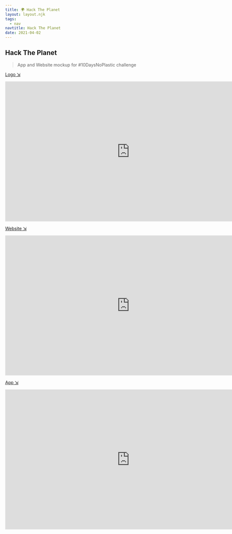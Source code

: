 ```yaml
---
title: 🌍 Hack The Planet
layout: layout.njk
tags:
  - nav
navtitle: Hack The Planet
date: 2021-04-02
---
```


## Hack The Planet

> App and Website mockup for #10DaysNoPlastic challenge

[Logo ⇲](https://www.figma.com/file/BNby6HBcMhlF2idGlIoi2Q/htp.logo?node-id=0%3A1)

<iframe style="border: 1px solid rgba(0, 0, 0, 0.1);" width="800" height="450" src="https://www.figma.com/embed?embed_host=share&url=https%3A%2F%2Fwww.figma.com%2Ffile%2FBNby6HBcMhlF2idGlIoi2Q%2Fhtp.logo%3Fnode-id%3D0%253A1" allowfullscreen></iframe>

[Website ⇲](https://www.figma.com/file/LRXVnVbdNT5SKAp4IvzS1x/htp.site)

<iframe style="border: 1px solid rgba(0, 0, 0, 0.1);" width="800" height="450" src="https://www.figma.com/embed?embed_host=share&url=https%3A%2F%2Fwww.figma.com%2Ffile%2FLRXVnVbdNT5SKAp4IvzS1x%2Fhtp.site" allowfullscreen></iframe>

[App ⇲](https://www.figma.com/file/MYtKtDQC3bmrsHyX5YGl42/htp.app)

<iframe style="border: 1px solid rgba(0, 0, 0, 0.1);" width="800" height="450" src="https://www.figma.com/embed?embed_host=share&url=https%3A%2F%2Fwww.figma.com%2Ffile%2FMYtKtDQC3bmrsHyX5YGl42%2Fhtp.app%3Fnode-id%3D0%253A1" allowfullscreen></iframe>
